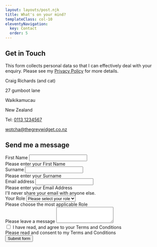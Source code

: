 ```yaml
---
layout: layouts/post.njk
title: What's on your mind?
templateClass: col-10
eleventyNavigation:
  key: Contact
  order: 5
---
```


<div class="row pt-3 justify-content-between">
<div class="col-sm-5">
<h2 class=fs-4>Get in Touch</h2>
<p>This form collects personal data so that I can effectively deal with your
enquiry. Please see my <a href="#">Privacy Policy</a> for more details.</p>
<p class="mb-0">Craig Richards (and cat)</p>
<p class="mb-0">27 gumboot lane</p>
<p class="mb-0">Waikikamucau</p>
<p>New Zealand</p>
<p>Tel: <a href="tel:0113 1234567">0113 1234567</a></p>
<p><a href="mailto:wotcha@thegreywidget.co.nz">wotcha@thegreywidget.co.nz</a>
</div>
<div class="col-sm-6">
<h2 class=fs-4>Send me a message</h2>

<form class="needs-validation" name="contact" method="POST" data-netlify="true" novalidate>

  <div class="mb-3">
    <label for="firstName" class="form-label">First Name</label>
    <input type="input" class="form-control" name="firstName" id="firstName" required>
    <div class="invalid-feedback">Please enter your First Name</div>
  </div>

  <div class="mb-3">
    <label for="surname" class="form-label">Surname</label>
    <input type="input" class="form-control" name="surname" id="surname" required>
    <div class="invalid-feedback">Please enter your Surname</div>
  </div>

  <div class="mb-3">
    <label for="contactEmail" class="form-label">Email address</label>
    <input type="email" class="form-control" id="contactEmail" aria-describedby="emailHelp" name="contactEmail" required>
    <div class="invalid-feedback">Please enter your Email Address</div>
    <div id="emailHelp" class="form-text">I'll never share your email with anyone else.</div>
  </div>

  <div class="mb-3">
    <label for="contactRole" class="form-label">Your Role</label>
    <select class="form-select" aria-label="select role" id="contactRole" name="contactRole" required>
    <option selected disabled value="">Please select your role</option>
    <option value="1">Butcher</option>
    <option value="2">Baker</option>
    <option value="3">Candlestick Maker</option>
    </select>
    <div class="invalid-feedback">Please choose the most applicable Role</div>
  </div>

<div class="mb-3">
  <label for="contactText" class="form-label">Please leave a message</label>
  <textarea class="form-control" id="contactText" name="contactText" rows="3"></textarea>
</div>


  <div class="mb-3">
    <input type="checkbox" value="" name="checkTandC" id="checkTandC" required>
    <label for="checkTandC" class="form-label">I have read, and agree to your Terms and Conditions</label>
    <div class="invalid-feedback">Please read and consent to my Terms and Conditions</div>
  </div>

  <div class="d-grid">
    <button class="btn btn-secondary text-warning form_submit" type="submit">Submit form</button>
  </div>
</form>

<script>
// Example starter JavaScript for disabling form submissions if there are invalid fields
(function () {
  'use strict'

  // Fetch all the forms we want to apply custom Bootstrap validation styles to
  var forms = document.querySelectorAll('.needs-validation')

  // Loop over them and prevent submission
  Array.prototype.slice.call(forms)
    .forEach(function (form) {
      form.addEventListener('submit', function (event) {
        if (!form.checkValidity()) {
          event.preventDefault()
          event.stopPropagation()
        }

        form.classList.add('was-validated')
      }, false)
    })
})()
</script>
</div>
</div>